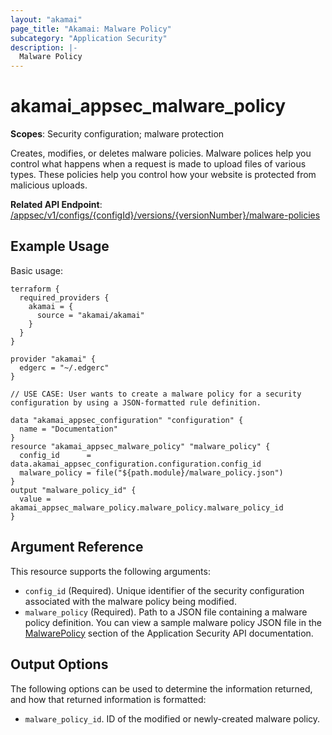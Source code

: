 ```yaml
---
layout: "akamai"
page_title: "Akamai: Malware Policy"
subcategory: "Application Security"
description: |-
  Malware Policy
---
```


# akamai_appsec_malware_policy

**Scopes**: Security configuration; malware protection

Creates, modifies, or deletes malware policies. Malware polices help you control what happens when a request is made to upload files of various types. These policies help you control how your website is protected from malicious uploads.

**Related API Endpoint**: [/appsec/v1/configs/{configId}/versions/{versionNumber}/malware-policies](https://techdocs.akamai.com/application-security/reference/post-malware-policies)

## Example Usage

Basic usage:

```
terraform {
  required_providers {
    akamai = {
      source = "akamai/akamai"
    }
  }
}

provider "akamai" {
  edgerc = "~/.edgerc"
}

// USE CASE: User wants to create a malware policy for a security configuration by using a JSON-formatted rule definition.

data "akamai_appsec_configuration" "configuration" {
  name = "Documentation"
}
resource "akamai_appsec_malware_policy" "malware_policy" {
  config_id      = data.akamai_appsec_configuration.configuration.config_id
  malware_policy = file("${path.module}/malware_policy.json")
}
output "malware_policy_id" {
  value = akamai_appsec_malware_policy.malware_policy.malware_policy_id
}
```

## Argument Reference

This resource supports the following arguments:

- `config_id` (Required). Unique identifier of the security configuration associated with the malware policy being modified.
- `malware_policy` (Required). Path to a JSON file containing a malware policy definition. You can view a sample malware policy JSON file in the [MalwarePolicy](https://developer.akamai.com/api/cloud_security/application_security/v1.html#malwarepolicy) section of the Application Security API documentation.

## Output Options

The following options can be used to determine the information returned, and how that returned information is formatted:

- `malware_policy_id`. ID of the modified or newly-created malware policy.

